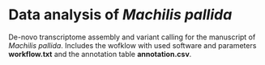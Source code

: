 # Data analysis of *Machilis pallida*

De-novo transcriptome assembly and variant calling for the manuscript of *Machilis pallida*. Includes the wofklow with used software and parameters **workflow.txt**  and the annotation table **annotation.csv**.

 
